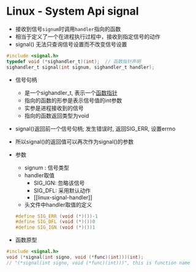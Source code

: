 # Linux - System Api signal

- 接收到信号`signum`时调用`handler`指向的函数
- 相当于定义了一个在进程执行过程中，接收到指定信号的动作
- signal() 无法只查询信号设置而不改变信号设置

```c
#include <signal.h>
typedef void (*sighandler_t)(int);  // 函数指针声明
sighandler_t signal(int signum, sighandler_t handler);
```

- 信号句柄
  - 是一个sighandler_t, 表示一个[函数指针](c++-function-pointer.md)
  - 指向的函数的形参是表示信号值的int参数
  - 实参是进程接收到的信号
  - 指向的函数返回类型为void
- signal()返回前一个信号句柄; 发生错误时, 返回SIG_ERR, 设置errno
- 所以signal()的返回值可以再次作为signal()的参数
- 参数
  - signum : 信号类型 
  - handler取值
    - SIG_IGN: 忽略该信号
    - SIG_DFL: 采用默认动作
    - [[linux-signal-handler]]
  - 头文件中handler取值的定义  

  ```c
  #define SIG_ERR (void (*)())-1
  #define SIG_DFL (void (*)())0
  #define SIG_IGN (void (*)())1
  ```

- 函数原型

```c
#include <signal.h>
void (*signal(int signo, void (*func)(int)))(int);
// "(*signal(int signo, void (*func)(int)))", this is function name
```
